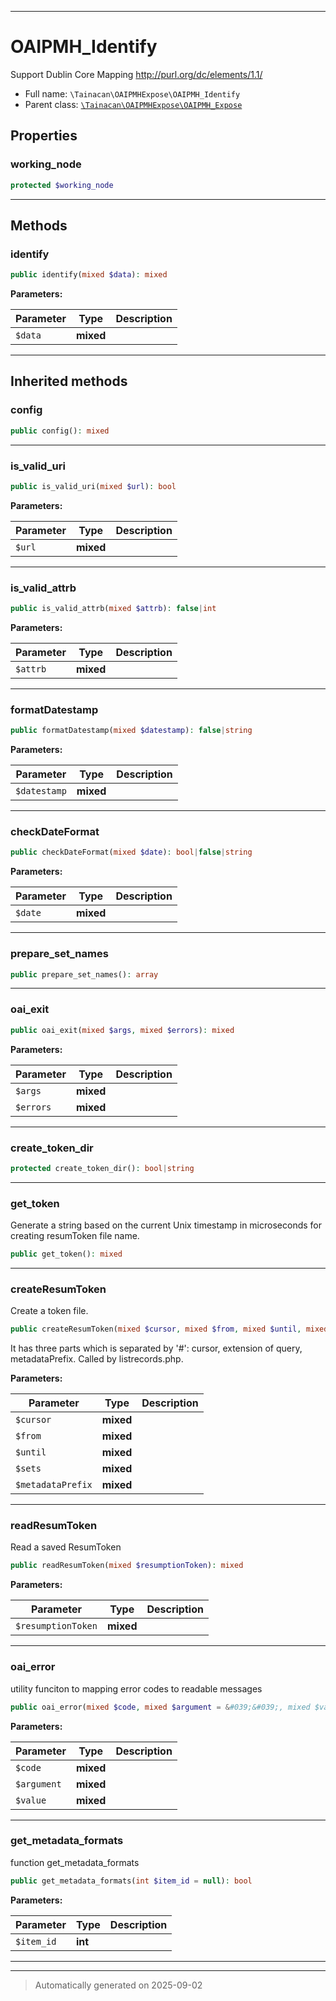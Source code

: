 ***

# OAIPMH_Identify

Support Dublin Core Mapping
http://purl.org/dc/elements/1.1/



* Full name: `\Tainacan\OAIPMHExpose\OAIPMH_Identify`
* Parent class: [`\Tainacan\OAIPMHExpose\OAIPMH_Expose`](./OAIPMH_Expose.md)



## Properties


### working_node



```php
protected $working_node
```






***

## Methods


### identify



```php
public identify(mixed $data): mixed
```








**Parameters:**

| Parameter | Type | Description |
|-----------|------|-------------|
| `$data` | **mixed** |  |





***


## Inherited methods


### config



```php
public config(): mixed
```












***

### is_valid_uri



```php
public is_valid_uri(mixed $url): bool
```








**Parameters:**

| Parameter | Type | Description |
|-----------|------|-------------|
| `$url` | **mixed** |  |





***

### is_valid_attrb



```php
public is_valid_attrb(mixed $attrb): false|int
```








**Parameters:**

| Parameter | Type | Description |
|-----------|------|-------------|
| `$attrb` | **mixed** |  |





***

### formatDatestamp



```php
public formatDatestamp(mixed $datestamp): false|string
```








**Parameters:**

| Parameter | Type | Description |
|-----------|------|-------------|
| `$datestamp` | **mixed** |  |





***

### checkDateFormat



```php
public checkDateFormat(mixed $date): bool|false|string
```








**Parameters:**

| Parameter | Type | Description |
|-----------|------|-------------|
| `$date` | **mixed** |  |





***

### prepare_set_names



```php
public prepare_set_names(): array
```












***

### oai_exit



```php
public oai_exit(mixed $args, mixed $errors): mixed
```








**Parameters:**

| Parameter | Type | Description |
|-----------|------|-------------|
| `$args` | **mixed** |  |
| `$errors` | **mixed** |  |





***

### create_token_dir



```php
protected create_token_dir(): bool|string
```












***

### get_token

Generate a string based on the current Unix timestamp in microseconds for creating resumToken file name.

```php
public get_token(): mixed
```












***

### createResumToken

Create a token file.

```php
public createResumToken(mixed $cursor, mixed $from, mixed $until, mixed $sets, mixed $metadataPrefix): mixed
```

It has three parts which is separated by '#': cursor, extension of query, metadataPrefix.
Called by listrecords.php.






**Parameters:**

| Parameter | Type | Description |
|-----------|------|-------------|
| `$cursor` | **mixed** |  |
| `$from` | **mixed** |  |
| `$until` | **mixed** |  |
| `$sets` | **mixed** |  |
| `$metadataPrefix` | **mixed** |  |





***

### readResumToken

Read a saved ResumToken

```php
public readResumToken(mixed $resumptionToken): mixed
```








**Parameters:**

| Parameter | Type | Description |
|-----------|------|-------------|
| `$resumptionToken` | **mixed** |  |





***

### oai_error

utility funciton to mapping error codes to readable messages

```php
public oai_error(mixed $code, mixed $argument = &#039;&#039;, mixed $value = &#039;&#039;): mixed
```








**Parameters:**

| Parameter | Type | Description |
|-----------|------|-------------|
| `$code` | **mixed** |  |
| `$argument` | **mixed** |  |
| `$value` | **mixed** |  |





***

### get_metadata_formats

function get_metadata_formats

```php
public get_metadata_formats(int $item_id = null): bool
```








**Parameters:**

| Parameter | Type | Description |
|-----------|------|-------------|
| `$item_id` | **int** |  |





***


***
> Automatically generated on 2025-09-02
